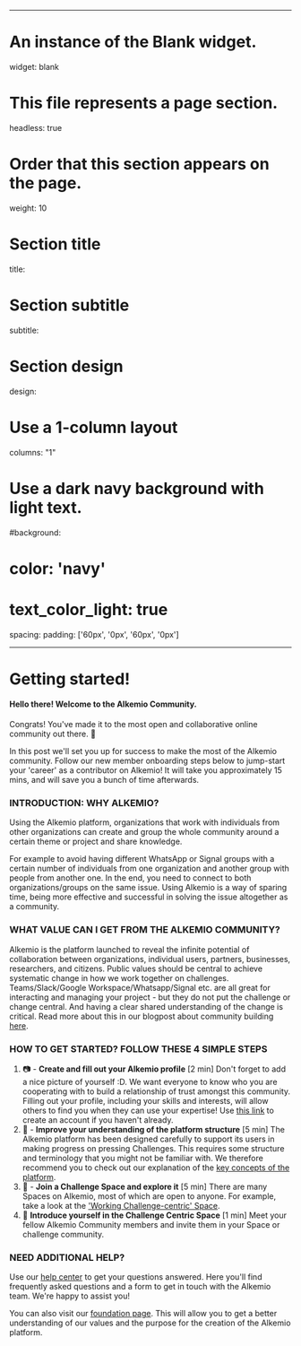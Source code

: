 
---
# An instance of the Blank widget.
widget: blank

# This file represents a page section.
headless: true

# Order that this section appears on the page.
weight: 10

# Section title
title:

# Section subtitle
subtitle:


# Section design
design:
  # Use a 1-column layout
  columns: "1"
  # Use a dark navy background with light text.
  #background:
  #  color: 'navy'
  #  text_color_light: true
  spacing:
    padding: ['60px', '0px', '60px', '0px']


---
# Getting started!

#### Hello there! Welcome to the Alkemio Community. 
Congrats! You've made it to the most open and collaborative online community out there. 🤗

In this post we'll set you up for success to make the most of the Alkemio community.
Follow our new member onboarding steps below to jump-start your 'career' as a contributor on Alkemio! It will take you approximately 15 mins, and will save you a bunch of time afterwards. 


### INTRODUCTION: WHY ALKEMIO? 

Using the Alkemio platform, organizations that work with individuals from other organizations can create and group the whole community around a certain theme or project and share knowledge.

For example to avoid having different WhatsApp or Signal groups with a certain number of individuals from one organization and another group with people from another one. In the end, you need to connect to both organizations/groups on the same issue. Using Alkemio is a way of sparing time, being more effective and successful in solving the issue altogether as a community.

### WHAT VALUE CAN I GET FROM THE ALKEMIO COMMUNITY?

Alkemio is the platform launched to reveal the infinite potential of collaboration between organizations, individual users, partners, businesses, researchers, and citizens. Public values should be central to achieve systematic change in how we work together on challenges. Teams/Slack/Google Workspace/Whatsapp/Signal etc. are all great for interacting and managing your project - but they do not put the challenge  or change central. And having a clear shared understanding of the change is critical. Read more about this in our blogpost about community building [here](https://https://alkemio.foundation/post/2022-10-building-up-our-community/).

### HOW TO GET STARTED? FOLLOW THESE 4 SIMPLE STEPS
1. :camera: -  **Create  and fill out your Alkemio profile** [2 min]
Don't forget to add a nice picture of yourself :D. We want everyone to know who you are cooperating with to build a relationship of trust amongst this community. Filling out your profile, including your skills and interests, will allow others to find you when they can use your expertise! Use [this link](https://alkem.io/identity/registration) to create an account if you haven't already. 
2. :file_folder:  -   **Improve your understanding of the platform structure**  [5 min] 
The Alkemio platform has been designed carefully to support its users in making progress on pressing Challenges. This requires some structure and terminology that you might not be familiar with. We therefore recommend you to check out our explanation of the [key concepts of the platform](https://alkemio.foundation/help/key-concepts).
3. :mag_right:  -  **Join a Challenge Space and explore it**   [5 min]
There are many Spaces on Alkemio, most of which are open to anyone. For example, take a look at the ['Working Challenge-centric' Space](https://alkem.io/challengecentric/dashboard). 
4. 👋 **Introduce yourself in the Challenge Centric Space** [1 min]
Meet your fellow Alkemio Community members and invite them in your Space or challenge community. 

### NEED ADDITIONAL HELP?

Use our [help center](https://alkemio.foundation/support) to get your questions answered. Here you'll find frequently asked questions and a form to get in touch with the Alkemio team. We're happy to assist you!

You can also visit our [foundation page](https://alkemio.foundation/#home). This will allow you to get a better understanding of our values and the purpose for the creation of the Alkemio platform. 



